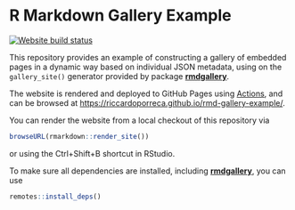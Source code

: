 # R Markdown Gallery Example

<!-- badges: start -->
[![Website build status](https://github.com/riccardoporreca/rmd-gallery-example/workflows/Website/badge.svg)](https://github.com/riccardoporreca/rmd-gallery-example/actions)
<!-- badges: end -->

This repository provides an example of constructing a gallery of embedded pages in a dynamic way based on individual JSON metadata, using on the `gallery_site()` generator provided by package [**rmdgallery**](https://riccardoporreca.github.io/rmdgallery).

The website is rendered and deployed to GitHub Pages using [Actions](https://help.github.com/en/actions), and can be browsed at https://riccardoporreca.github.io/rmd-gallery-example/.

You can render the website from a local checkout of this repository via
```r
browseURL(rmarkdown::render_site())
```
or using the Ctrl+Shift+B shortcut in RStudio.

To make sure all dependencies are installed, including [**rmdgallery**](https://github.com/riccardoporreca/rmdgallery), you can use

```r
remotes::install_deps()
```
